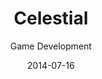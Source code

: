 ---
title: Celestial
subtitle: Game Development
layout: default
modal-id: 3
date: 2014-07-16
img: BeamLabs_Celestial.png
thumbnail: BeamLabs_Celestial.png
alt: image-alt
project-date: April 2014
client: Side Project
website: https://play.google.com/store/apps/details?id=com.saltygames.celestial
category: Web Development
description: Space themed infinite-runner game made for Android.

---